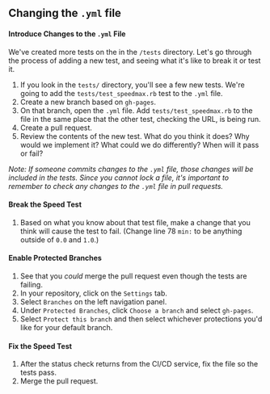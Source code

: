 ## Changing the `.yml` file

#### Introduce Changes to the `.yml` File

We've created more tests on the in the `/tests` directory. Let's go through the process of adding a new test, and seeing what it's like to break it or test it.

1. If you look in the `tests/` directory, you'll see a few new tests. We're going to add the `tests/test_speedmax.rb` test to the `.yml` file.
1. Create a new branch based on `gh-pages`.
1. On that branch, open the `.yml` file. Add `tests/test_speedmax.rb` to the file in the same place that the other test, checking the URL, is being run.
1. Create a pull request.
1. Review the contents of the new test. What do you think it does? Why would we implement it? What could we do differently? When will it pass or fail?

_Note: If someone commits changes to the `.yml` file, those changes will be included in the tests. Since you cannot lock a file, it's important to remember to check any changes to the `.yml` file in pull requests._

#### Break the Speed Test

1. Based on what you know about that test file, make a change that you think will cause the test to fail. (Change line 78 `min:` to be anything outside of `0.0` and `1.0`.)

#### Enable Protected Branches
1. See that you _could_ merge the pull request even though the tests are failing.
1. In your repository, click on the `Settings` tab.
1. Select `Branches` on the left navigation panel.
1. Under `Protected Branches`, click `Choose a branch` and select `gh-pages`.
1. Select `Protect this branch` and then select whichever protections you'd like for your default branch.


#### Fix the Speed Test
1. After the status check returns from the CI/CD service, fix the file so the tests pass.
1. Merge the pull request.
